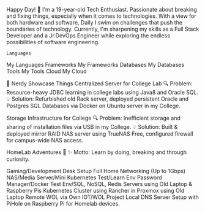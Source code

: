 Happy Day! 👋
      I'm a 19-year-old Tech Enthusiast. Passionate about breaking and fixing things, especially when it comes to technologies. With a view for both hardware and software, Daily I swim on challenges that push the boundaries of technology. Currently, I'm sharpening my skills as a Full Stack Developer and a Jr.DevOps Engineer while exploring the endless possibilities of software engineering.

    Languages
My Languages
Frameworks
My Frameworks
Databases
My Databases
Tools
My Tools
Cloud
My Cloud

🚀 Nerdy Showcase Things
Centralized Server for College Lab
🔍 Problem: Resource-heavy JDBC learning in college labs using Java8 and Oracle SQL.
💡 Solution: Refurbished old Rack server, deployed persistent Oracle and Postgres SQL Databases via Docker on Ubuntu server in my College.

Storage Infrastructure for College
🔍 Problem: Inefficient storage and sharing of installation files via USB in my College.
💡 Solution: Built & deployed mirror RAID NAS server using TrueNAS Free, configured firewall for campus-wide NAS access.

HomeLab Adventures 🏡
✨ Motto: Learn by doing, breaking and through curiosity.

Gaming/Development Desk Setup
Full Home Networking (Up to 1Gbps)
NAS/Media Server/Mini Kubernetes Test/Learn Env
Password Manager/Docker Test Env/SQL, NoSQL, Redis Servers using Old Laptop & Raspberry Pis
Kubernetes Cluster using Rancher in Proxmox using Old Laptop
Remote WOL via Own IOT/WOL Project
Local DNS Server Setup with PiHole on Raspberry Pi for Homelab devices.

